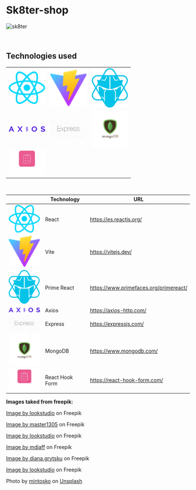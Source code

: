 # Sk8ter-shop

![sk8ter](https://github.com/tobistudio/sk8ter-shop/assets/61714687/676004ce-61cb-4424-a002-c27aff798fda)

<br />

## Technologies used

<table align="center">

  </tr>
    <td>
        <img alt="" src="./public/images/../../src/assets/react.svg" width="100">
    </td>
    <td>
        <img alt="" src="./public/images/../vite.svg" width="100">
    </td>
     <td>
        <img alt="" src="./public/images/primereact-logo.png" width="100">
    </td>
  </tr>
  

  </tr>
    <td>
        <img alt="" src="./public/images/axios-logo.svg" width="100">
    </td>
    <td>
        <img alt="" src="./public/images/express.png" width="100">
    </td>
     <td>
        <img alt="" src="./public/images/modo-db-logo.jpg" width="100">
    </td>
  </tr>

  </tr>
    <td>
        <img alt="" src="./public/images/react-hook-form.webp" width="100">
    </td>
  </tr>
  </tr>
  </tr>
</table>

<br/>

<div align="center">

|                                                                           | Technology  | URL                                                       |
| ------------------------------------------------------------------------- | ----------- | --------------------------------------------------------- |
| <img alt="" src="./public/images/../../src/assets/react.svg" width="100"> | React       | <a href="URL"> https://es.reactjs.org/</a>                |
| <img alt="" src="./public/vite.svg" width="100">                          | Vite        | <a href="URL"> https://vitejs.dev/</a>                    |
| <img alt="" src="./public/images/primereact-logo.png" width="100">        | Prime React | <a href="URL">https://www.primefaces.org/primereact/ </a> |
| <img alt="" src="./public/images/axios-logo.svg" width="100">             | Axios       | <a href="URL">https://axios-http.com/ </a>                |
| <img alt="" src="./public/images/express.png" width="100">                | Express     | <a href="URL">https://expressjs.com/</a>                  |
| <img alt="" src="./public/images/modo-db-logo.jpg" width="100">           | MongoDB     | <a href="URL">https://www.mongodb.com/</a>                |
| <img alt="" src="./public/images/react-hook-form.webp" width="100">       | React Hook Form    | <a href="URL">https://react-hook-form.com/</a>            |

</div>

**Images taked from freepik:**

<a href="https://www.freepik.com/free-photo/joyful-preteen-kid-with-curly-hair-laughing-camera-studio-shot-carefree-little-girl-isolated-pink-background_12431989.htm#query=child&position=13&from_view=search">Image by lookstudio</a> on Freepik

<a href="https://www.freepik.com/free-photo/asian-teenager-s-portrait-isolated-blue-studio-background-beautiful-female-brunette-model-with-long-hair-concept-human-emotions-facial-expression-sales-ad-happy-winning-bet-concept_12265414.htm#query=teen%20girl&position=2&from_view=search">Image by master1305</a> on Freepik

<a href="https://www.freepik.com/free-photo/front-view-refined-woman-with-black-curly-hair_12860192.htm#page=4&position=19&from_view=author">Image by lookstudio</a> on Freepik

<a href="https://www.freepik.com/free-photo/front-view-cute-boy-white-t-shirt-yellow-jeans-holding-green-skateboard-blue-space_8252507.htm#query=boy&position=1&from_view=search">Image by mdjaff</a> on Freepik

<a href="https://www.freepik.com/free-photo/young-curly-man-with-thumbs-up-isolated-blue-wall_8472689.htm#query=young%20man&position=11&from_view=search">Image by diana.grytsku</a> on Freepik

<a href="https://www.freepik.com/free-photo/curly-funny-male-model-jumping-laughing-joyful-young-man-t-shirt-jeans-dancing_13462326.htm#query=man&position=3&from_view=search">Image by lookstudio</a> on Freepik

Photo by <a href="https://unsplash.com/fr/@mintosko?utm_source=unsplash&utm_medium=referral&utm_content=creditCopyText">mintosko</a> on <a href="https://unsplash.com/photos/Ro0PNXcpCus?utm_source=unsplash&utm_medium=referral&utm_content=creditCopyText">Unsplash</a>
